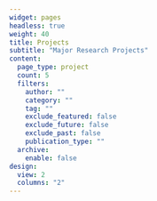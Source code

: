 ```yaml
---
widget: pages
headless: true
weight: 40
title: Projects
subtitle: "Major Research Projects"
content:
  page_type: project
  count: 5
  filters:
    author: ""
    category: ""
    tag: ""
    exclude_featured: false
    exclude_future: false
    exclude_past: false
    publication_type: ""
  archive:
    enable: false
design:
  view: 2
  columns: "2"
---
```


<div id="projects"></div>
